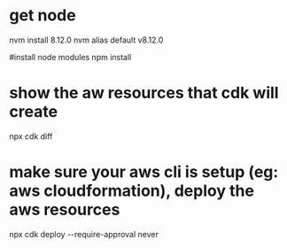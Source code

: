 
# get node
nvm install 8.12.0 nvm alias default v8.12.0

#install node modules
npm install

# show the aw resources that cdk will create
npx cdk diff

# make sure your aws cli is setup (eg: aws cloudformation), deploy the aws resources
npx cdk deploy --require-approval never

